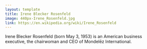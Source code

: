 ```yaml
---
layout: template
title: Irene Blecker Rosenfeld
image: 440px-Irene_Rosenfeld.jpg
link: https://en.wikipedia.org/wiki/Irene_Rosenfeld
---
```


Irene Blecker Rosenfeld (born May 3, 1953) is an American business executive, the chairwoman and CEO of Mondelēz International.
